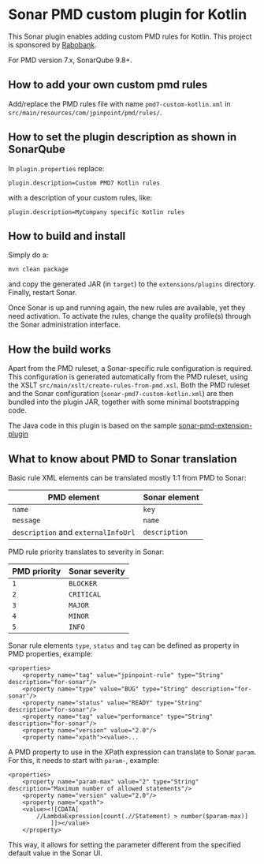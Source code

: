 # Sonar PMD custom plugin for Kotlin

This Sonar plugin enables adding custom PMD rules for Kotlin. 
This project is sponsored by [Rabobank](https://www.rabobank.com/).

For PMD version 7.x, SonarQube 9.8+.

## How to add your own custom pmd rules

Add/replace the PMD rules file with name `pmd7-custom-kotlin.xml` in `src/main/resources/com/jpinpoint/pmd/rules/`.

## How to set the plugin description as shown in SonarQube
In `plugin.properties` replace:

    plugin.description=Custom PMD7 Kotlin rules

with a description of your custom rules, like:

    plugin.description=MyCompany specific Kotlin rules

## How to build and install

Simply do a:

    mvn clean package

and copy the generated JAR (in `target`) to the `extensions/plugins` directory. 
Finally, restart Sonar.

Once Sonar is up and running again, the new rules are available, yet they need activation. 
To activate the rules, change the quality profile(s) through the Sonar administration interface.

## How the build works

Apart from the PMD ruleset, a Sonar-specific rule configuration is required. 
This configuration is generated automatically from the PMD ruleset, using the XSLT `src/main/xslt/create-rules-from-pmd.xsl`. 
Both the PMD ruleset and the Sonar configuration (`sonar-pmd7-custom-kotlin.xml`) are then bundled into the plugin JAR, together with some minimal bootstrapping code.

The Java code in this plugin is based on the sample [sonar-pmd-extension-plugin](https://github.com/SonarSource/sonar-examples/tree/master/plugins/sonar-pmd-extension-plugin)

## What to know about PMD to Sonar translation

Basic rule XML elements can be translated mostly 1:1 from PMD to Sonar:

| PMD element                       | Sonar element |
|-----------------------------------|---------------|
| `name`                            | `key` |
| `message`                         | `name` |
| `description` and `externalInfoUrl` | `description` |


PMD rule priority translates to severity in Sonar:

| PMD priority | Sonar severity |
|--------------|----------------|
| `1`            | `BLOCKER`       |
| `2`            | `CRITICAL`      |
| `3`            | `MAJOR`         |
| `4`            | `MINOR`          |
| `5`            | `INFO`           |

Sonar rule elements `type`, `status` and `tag` can be defined as property in PMD properties, example:

    <properties>
        <property name="tag" value="jpinpoint-rule" type="String" description="for-sonar"/>
        <property name="type" value="BUG" type="String" description="for-sonar"/>
        <property name="status" value="READY" type="String" description="for-sonar"/>
        <property name="tag" value="performance" type="String" description="for-sonar"/>
        <property name="version" value="2.0"/>
        <property name="xpath"><value>...

A PMD property to use in the XPath expression can translate to Sonar `param`. For this, it needs to start with `param-`, example:

    <properties>
        <property name="param-max" value="2" type="String" description="Maximum number of allowed statements"/>
        <property name="version" value="2.0"/>
        <property name="xpath">
        <value><![CDATA[
            //LambdaExpression[count(.//Statement) > number($param-max)]
                ]]></value>
        </property>
This way, it allows for setting the parameter different from the specified default value in the Sonar UI.